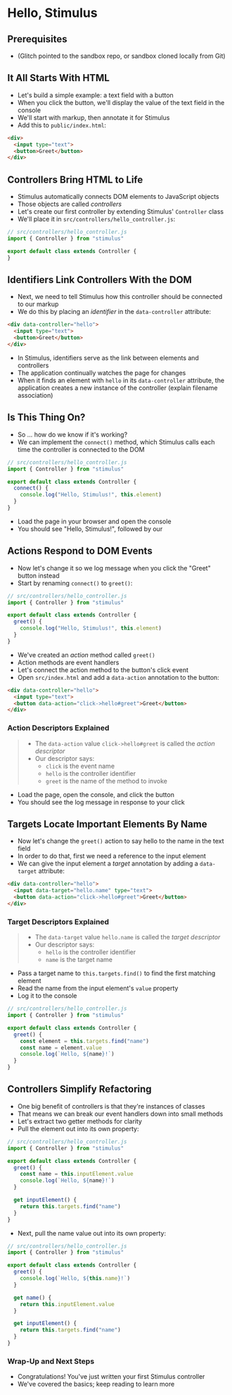 # Hello, Stimulus

## Prerequisites

* (Glitch pointed to the sandbox repo, or sandbox cloned locally from Git)

## It All Starts With HTML

* Let's build a simple example: a text field with a button
* When you click the button, we'll display the value of the text field in the console
* We'll start with markup, then annotate it for Stimulus
* Add this to `public/index.html`:

```html
<div>
  <input type="text">
  <button>Greet</button>
</div>
```

## Controllers Bring HTML to Life

* Stimulus automatically connects DOM elements to JavaScript objects
* Those objects are called _controllers_
* Let's create our first controller by extending Stimulus' `Controller` class
* We'll place it in `src/controllers/hello_controller.js`:

```js
// src/controllers/hello_controller.js
import { Controller } from "stimulus"

export default class extends Controller {
}
```

## Identifiers Link Controllers With the DOM

* Next, we need to tell Stimulus how this controller should be connected to our markup
* We do this by placing an _identifier_ in the `data-controller` attribute:

```html
<div data-controller="hello">
  <input type="text">
  <button>Greet</button>
</div>
```

* In Stimulus, identifiers serve as the link between elements and controllers
* The application continually watches the page for changes
* When it finds an element with `hello` in its `data-controller` attribute, the application creates a new instance of the controller (explain filename association)

## Is This Thing On?

* So … how do we know if it's working?
* We can implement the `connect()` method, which Stimulus calls each time the controller is connected to the DOM

```js
// src/controllers/hello_controller.js
import { Controller } from "stimulus"

export default class extends Controller {
  connect() {
    console.log("Hello, Stimulus!", this.element)
  }
}
```

* Load the page in your browser and open the console
* You should see "Hello, Stimulus!", followed by our <div>

## Actions Respond to DOM Events

* Now let's change it so we log message when you click the "Greet" button instead
* Start by renaming `connect()` to `greet()`:

```js
// src/controllers/hello_controller.js
import { Controller } from "stimulus"

export default class extends Controller {
  greet() {
    console.log("Hello, Stimulus!", this.element)
  }
}
```

* We've created an _action_ method called `greet()`
* Action methods are event handlers
* Let's connect the action method to the button's click event
* Open `src/index.html` and add a `data-action` annotation to the button:

```html
<div data-controller="hello">
  <input type="text">
  <button data-action="click->hello#greet">Greet</button>
</div>
```

### Action Descriptors Explained

> * The `data-action` value `click->hello#greet` is called the _action descriptor_
> * Our descriptor says:
>   * `click` is the event name
>   * `hello` is the controller identifier
>   * `greet` is the name of the method to invoke

* Load the page, open the console, and click the button
* You should see the log message in response to your click

## Targets Locate Important Elements By Name

* Now let's change the `greet()` action to say hello to the name in the text field
* In order to do that, first we need a reference to the input element
* We can give the input element a _target_ annotation by adding a `data-target` attribute:

```html
<div data-controller="hello">
  <input data-target="hello.name" type="text">
  <button data-action="click->hello#greet">Greet</button>
</div>
```

### Target Descriptors Explained

> * The `data-target` value `hello.name` is called the _target descriptor_
> * Our descriptor says:
>   * `hello` is the controller identifier
>   * `name` is the target name

* Pass a target name to `this.targets.find()` to find the first matching element
* Read the name from the input element's `value` property
* Log it to the console

```js
// src/controllers/hello_controller.js
import { Controller } from "stimulus"

export default class extends Controller {
  greet() {
    const element = this.targets.find("name")
    const name = element.value
    console.log(`Hello, ${name}!`)
  }
}
```

## Controllers Simplify Refactoring

* One big benefit of controllers is that they're instances of classes
* That means we can break our event handlers down into small methods
* Let's extract two getter methods for clarity
* Pull the element out into its own property:

```js
// src/controllers/hello_controller.js
import { Controller } from "stimulus"

export default class extends Controller {
  greet() {
    const name = this.inputElement.value
    console.log(`Hello, ${name}!`)
  }

  get inputElement() {
    return this.targets.find("name")
  }
}
```

* Next, pull the name value out into its own property:

```js
// src/controllers/hello_controller.js
import { Controller } from "stimulus"

export default class extends Controller {
  greet() {
    console.log(`Hello, ${this.name}!`)
  }

  get name() {
    return this.inputElement.value
  }

  get inputElement() {
    return this.targets.find("name")
  }
}
```

### Wrap-Up and Next Steps

* Congratulations! You've just written your first Stimulus controller
* We've covered the basics; keep reading to learn more
